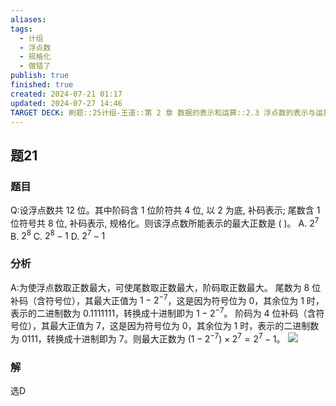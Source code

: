 ```yaml
---
aliases: 
tags:
  - 计组
  - 浮点数
  - 规格化
  - 做错了
publish: true
finished: true
created: 2024-07-21 01:17
updated: 2024-07-27 14:46
TARGET DECK: 刷题::25计组-王道::第 2 章 数据的表示和运算::2.3 浮点数的表示与运算::题21
---
```


## 题21
### 题目
Q:设浮点数共 12 位。其中阶码含 1 位阶符共 4 位, 以 2 为底, 补码表示; 尾数含 1 位符号共 8 位, 补码表示, 规格化。则该浮点数所能表示的最大正数是 ( )。
A. ${2}^{7}$ B. ${2}^{8}$ C. ${2}^{8} - 1$ D. ${2}^{7} - 1$
### 分析
A:为使浮点数取正数最大，可使尾数取正数最大，阶码取正数最大。
尾数为 8 位补码（含符号位），其最大正值为 $1 - 2^{-7}$，这是因为符号位为 0，其余位为 1 时，表示的二进制数为 0.1111111，转换成十进制即为 $1 - 2^{-7}$。
阶码为 4 位补码（含符号位），其最大正值为 7，这是因为符号位为 0，其余位为 1 时，表示的二进制数为 0111，转换成十进制即为 7。则最大正数为 $(1 - 2^{-7}) \times 2^7 = 2^7 - 1$。
![](https://img.hwenyi.tech/202407271447367.webp)
### 解
选D

